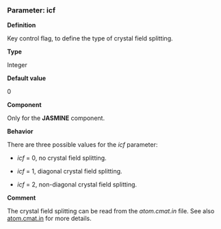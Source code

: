 ### Parameter: icf

**Definition**

Key control flag, to define the type of crystal field splitting.

**Type**

Integer

**Default value**

0

**Component**

Only for the **JASMINE** component.

**Behavior**

There are three possible values for the *icf* parameter:

* *icf* = 0, no crystal field splitting.

* *icf* = 1, diagonal crystal field splitting.

* *icf* = 2, non-diagonal crystal field splitting.

**Comment**

The crystal field splitting can be read from the *atom.cmat.in* file. See also [atom.cmat.in](in_cmat.md) for more details.